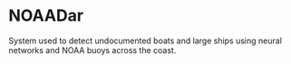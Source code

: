 # NOAADar
System used to detect undocumented boats and large ships using neural networks and NOAA buoys across the coast.